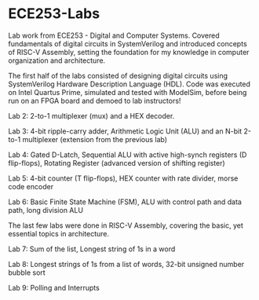# ECE253-Labs

Lab work from ECE253 - Digital and Computer Systems. Covered fundamentals of digital circuits in SystemVerilog and introduced concepts of RISC-V Assembly, setting the foundation for my knowledge in computer organization and architecture.

The first half of the labs consisted of designing digital circuits using SystemVerilog Hardware Description Language (HDL). Code was executed on Intel Quartus Prime, simulated and tested with ModelSim, before being run on an FPGA board and demoed to lab instructors!

Lab 2: 2-to-1 multiplexer (mux) and a HEX decoder.

Lab 3: 4-bit ripple-carry adder, Arithmetic Logic Unit (ALU) and an N-bit 2-to-1 multiplexer (extension from the previous lab)

Lab 4: Gated D-Latch, Sequential ALU with active high-synch registers (D flip-flops), Rotating Register (advanced version of shifting register)

Lab 5: 4-bit counter (T flip-flops), HEX counter with rate divider, morse code encoder

Lab 6: Basic Finite State Machine (FSM), ALU with control path and data path, long division ALU

The last few labs were done in RISC-V Assembly, covering the basic, yet essential topics in architecture.

Lab 7: Sum of the list, Longest string of 1s in a word

Lab 8: Longest strings of 1s from a list of words, 32-bit unsigned number bubble sort

Lab 9: Polling and Interrupts
